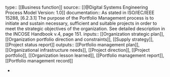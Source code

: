 type:: [[Business function]]
source:: [[@Digital Systems Engineering Process Model Version: 1.0]]
documentation:: As stated in ISO/IEC/IEEE 15288, [6.2.3.1] The purpose of the Portfolio Management process is to initiate and sustain necessary, sufficient and suitable projects in order to meet the strategic objectives of the organization.  See detailed description in the INCOSE Handbook v.4, page 151.
inputs:: [[Organization strategic plan]], [[Organization portfolio direction and constraints]], [[Supply strategy]], [[Project status report]]
outputs:: [[Portfolio management plan]], [[Organizational infrastructure needs]], [[Project direction]], [[Project portfolio]], [[Organization lesson learned]], [[Portfolio management report]], [[Portfolio management record]]

-